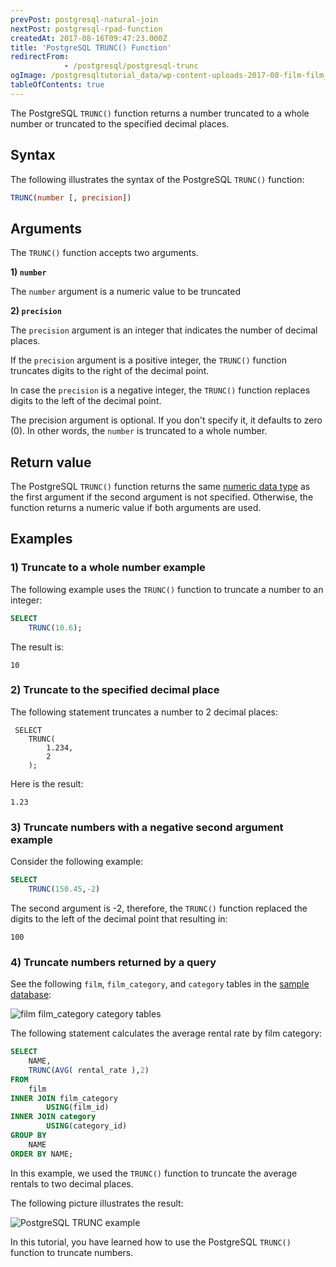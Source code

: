 ```yaml
---
prevPost: postgresql-natural-join
nextPost: postgresql-rpad-function
createdAt: 2017-08-16T09:47:23.000Z
title: 'PostgreSQL TRUNC() Function'
redirectFrom: 
            - /postgresql/postgresql-trunc
ogImage: /postgresqltutorial_data/wp-content-uploads-2017-08-film-film_category-category-tables.png
tableOfContents: true
---
```


The PostgreSQL `TRUNC()` function returns a number truncated to a whole number or truncated to the specified decimal places.

## Syntax

The following illustrates the syntax of the PostgreSQL `TRUNC()` function:

```sql
TRUNC(number [, precision])
```

## Arguments

The `TRUNC()` function accepts two arguments.

**1) `number`**

The `number` argument is a numeric value to be truncated

**2) `precision`**

The `precision` argument is an integer that indicates the number of decimal places.

If the `precision` argument is a positive integer, the `TRUNC()` function truncates digits to the right of the decimal point.

In case the `precision` is a negative integer, the `TRUNC()` function replaces digits to the left of the decimal point.

The precision argument is optional. If you don't specify it, it defaults to zero (0). In other words, the `number` is truncated to a whole number.

## Return value

The PostgreSQL `TRUNC()` function returns the same [numeric data type](/postgresql/postgresql-numeric) as the first argument if the second argument is not specified. Otherwise, the function returns a numeric value if both arguments are used.

## Examples

### 1) Truncate to a whole number example

The following example uses the `TRUNC()` function to truncate a number to an integer:

```sql
SELECT
    TRUNC(10.6);
```

The result is:

```text
10
```

### 2) Truncate to the specified decimal place

The following statement truncates a number to 2 decimal places:

```
 SELECT
    TRUNC(
        1.234,
        2
    );
```

Here is the result:

```text
1.23
```

### 3) Truncate numbers with a negative second argument example

Consider the following example:

```sql
SELECT
    TRUNC(150.45,-2)
```

The second argument is -2, therefore, the `TRUNC()` function replaced the digits to the left of the decimal point that resulting in:

```text
100
```

### 4) Truncate numbers returned by a query

See the following `film`, `film_category`, and `category` tables in the [sample database](/postgresql/postgresql-getting-started/postgresql-sample-database):

![film film_category category tables](/postgresqltutorial_data/wp-content-uploads-2017-08-film-film_category-category-tables.png)

The following statement calculates the average rental rate by film category:

```sql
SELECT
    NAME,
    TRUNC(AVG( rental_rate ),2)
FROM
    film
INNER JOIN film_category
        USING(film_id)
INNER JOIN category
        USING(category_id)
GROUP BY
    NAME
ORDER BY NAME;
```

In this example, we used the `TRUNC()` function to truncate the average rentals to two decimal places.

The following picture illustrates the result:

![PostgreSQL TRUNC example](/postgresqltutorial_data/wp-content-uploads-2017-08-PostgreSQL-TRUNC-example.png)

In this tutorial, you have learned how to use the PostgreSQL `TRUNC()` function to truncate numbers.
